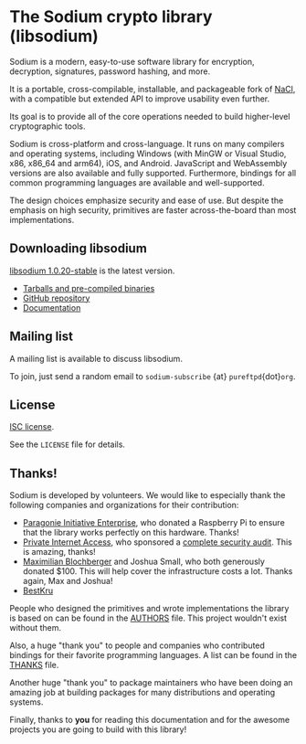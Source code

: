 # The Sodium crypto library (libsodium)

Sodium is a modern, easy-to-use software library for encryption, decryption, signatures, password hashing, and more.

It is a portable, cross-compilable, installable, and packageable fork of [NaCl](http://nacl.cr.yp.to/), with a compatible but extended API to improve usability even further.

Its goal is to provide all of the core operations needed to build higher-level cryptographic tools.

Sodium is cross-platform and cross-language. It runs on many compilers and operating systems, including Windows (with MinGW or Visual Studio, x86, x86_64 and arm64), iOS, and Android. JavaScript and WebAssembly versions are also available and fully supported. Furthermore, bindings for all common programming languages are available and well-supported.

The design choices emphasize security and ease of use. But despite the emphasis on high security, primitives are faster across-the-board than most implementations.

## Downloading libsodium

[libsodium 1.0.20-stable](https://download.libsodium.org/libsodium/releases/) is the latest version.

- [Tarballs and pre-compiled binaries](https://download.libsodium.org/libsodium/releases/)
- [GitHub repository](https://github.com/jedisct1/libsodium)
- [Documentation](https://doc.libsodium.org)

## Mailing list

A mailing list is available to discuss libsodium.

To join, just send a random email to `sodium-subscribe` {at} `pureftpd`{dot}`org`.

## License

[ISC license](https://en.wikipedia.org/wiki/ISC_license).

See the `LICENSE` file for details.

## Thanks\!

Sodium is developed by volunteers. We would like to especially thank the following companies and organizations for their contribution:

- [Paragonie Initiative Enterprise](https://paragonie.com/), who donated a Raspberry Pi to ensure that the library works perfectly on this hardware. Thanks\!
- [Private Internet Access](https://www.privateinternetaccess.com), who sponsored a [complete security audit](https://www.privateinternetaccess.com/blog/libsodium-audit-results/). This is amazing, thanks\!
- [Maximilian Blochberger](https://github.com/blochberger) and Joshua Small, who both generously donated $100. This will help cover the infrastructure costs a lot. Thanks again, Max and Joshua\!
- [BestKru](https://bestkru.com)

People who designed the primitives and wrote implementations the library is based on can be found in the [AUTHORS](https://raw.githubusercontent.com/jedisct1/libsodium/master/AUTHORS) file. This project wouldn't exist without them.

Also, a huge "thank you" to people and companies who contributed bindings for their favorite programming languages. A list can be found in the [THANKS](https://raw.githubusercontent.com/jedisct1/libsodium/master/THANKS) file.

Another huge "thank you" to package maintainers who have been doing an amazing job at building packages for many distributions and operating systems.

Finally, thanks to **you** for reading this documentation and for the awesome projects you are going to build with this library\!

